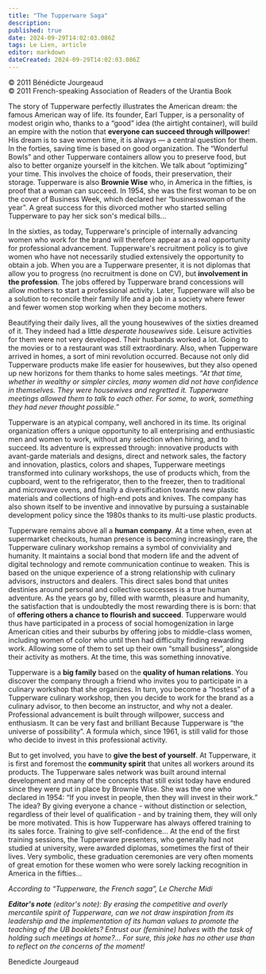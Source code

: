 ```yaml
---
title: "The Tupperware Saga"
description: 
published: true
date: 2024-09-29T14:02:03.086Z
tags: Le Lien, article
editor: markdown
dateCreated: 2024-09-29T14:02:03.086Z
---
```


<p class="v-card v-sheet theme--light grey lighten-3 px-2">© 2011 Bénédicte Jourgeaud<br>© 2011 French-speaking Association of Readers of the Urantia Book</p>


The story of Tupperware perfectly illustrates the American dream: the famous American way of life. Its founder, Earl Tupper, is a personality of modest origin who, thanks to a “good” idea (the airtight container), will build an empire with the notion that **everyone can succeed through willpower**! His dream is to save women time, it is always — a central question for them. In the forties, saving time is based on good organization. The “Wonderful Bowls” and other Tupperware containers allow you to preserve food, but also to better organize yourself in the kitchen. We talk about “optimizing” your time. This involves the choice of foods, their preservation, their storage. Tupperware is also **Brownie Wise** who, in America in the fifties, is proof that a woman can succeed. In 1954, she was the first woman to be on the cover of Business Week, which declared her “businesswoman of the year”. A great success for this divorced mother who started selling Tupperware to pay her sick son's medical bills...

In the sixties, as today, Tupperware's principle of internally advancing women who work for the brand will therefore appear as a real opportunity for professional advancement. Tupperware's recruitment policy is to give women who have not necessarily studied extensively the opportunity to obtain a job. When you are a Tupperware presenter, it is not diplomas that allow you to progress (no recruitment is done on CV), but **involvement in the profession**. The jobs offered by Tupperware brand concessions will allow mothers to start a professional activity. Later, Tupperware will also be a solution to reconcile their family life and a job in a society where fewer and fewer women stop working when they become mothers.

Beautifying their daily lives, all the young housewives of the sixties dreamed of it. They indeed had a little _desperate housewives_ side. Leisure activities for them were not very developed. Their husbands worked a lot. Going to the movies or to a restaurant was still extraordinary. Also, when Tupperware arrived in homes, a sort of mini revolution occurred. Because not only did Tupperware products make life easier for housewives, but they also opened up new horizons for them thanks to home sales meetings. “_At that time, whether in wealthy or simpler circles, many women did not have confidence in themselves. They were housewives and regretted it. Tupperware meetings allowed them to talk to each other. For some, to work, something they had never thought possible._”

Tupperware is an atypical company, well anchored in its time. Its original organization offers a unique opportunity to all enterprising and enthusiastic men and women to work, without any selection when hiring, and to succeed. Its adventure is expressed through: innovative products with avant-garde materials and designs, direct and network sales, the factory and innovation, plastics, colors and shapes, Tupperware meetings transformed into culinary workshops, the use of products which, from the cupboard, went to the refrigerator, then to the freezer, then to traditional and microwave ovens, and finally a diversification towards new plastic materials and collections of high-end pots and knives. The company has also shown itself to be inventive and innovative by pursuing a sustainable development policy since the 1980s thanks to its multi-use plastic products.

Tupperware remains above all a **human company**. At a time when, even at supermarket checkouts, human presence is becoming increasingly rare, the Tupperware culinary workshop remains a symbol of conviviality and humanity. It maintains a social bond that modern life and the advent of digital technology and remote communication continue to weaken. This is based on the unique experience of a strong relationship with culinary advisors, instructors and dealers. This direct sales bond that unites destinies around personal and collective successes is a true human adventure. As the years go by, filled with warmth, pleasure and humanity, the satisfaction that is undoubtedly the most rewarding there is is born: that of **offering others a chance to flourish and succeed**. Tupperware would thus have participated in a process of social homogenization in large American cities and their suburbs by offering jobs to middle-class women, including women of color who until then had difficulty finding rewarding work. Allowing some of them to set up their own “small business”, alongside their activity as mothers. At the time, this was something innovative.

Tupperware is a **big family** based on the **quality of human relations**. You discover the company through a friend who invites you to participate in a culinary workshop that she organizes. In turn, you become a “hostess” of a Tupperware culinary workshop, then you decide to work for the brand as a culinary advisor, to then become an instructor, and why not a dealer. Professional advancement is built through willpower, success and enthusiasm. It can be very fast and brilliant Because Tupperware is “the universe of possibility”. A formula which, since 1961, is still valid for those who decide to invest in this professional activity.

But to get involved, you have to **give the best of yourself**. At Tupperware, it is first and foremost the **community spirit** that unites all workers around its products. The Tupperware sales network was built around internal development and many of the concepts that still exist today have endured since they were put in place by Brownie Wise. She was the one who declared in 1954: “If you invest in people, then they will invest in their work.” The idea? By giving everyone a chance - without distinction or selection, regardless of their level of qualification - and by training them, they will only be more motivated. This is how Tupperware has always offered training to its sales force. Training to give self-confidence... At the end of the first training sessions, the Tupperware presenters, who generally had not studied at university, were awarded diplomas, sometimes the first of their lives. Very symbolic, these graduation ceremonies are very often moments of great emotion for these women who were sorely lacking recognition in America in the fifties...

_According to “Tupperware, the French saga”, Le Cherche Midi_

***Editor's note*** _(editor's note): By erasing the competitive and overly mercantile spirit of Tupperware, can we not draw inspiration from its leadership and the implementation of its human values to promote the teaching of the UB booklets? Entrust our (feminine) halves with the task of holding such meetings at home?... For sure, this joke has no other use than to reflect on the concerns of the moment!_

Benedicte Jourgeaud

